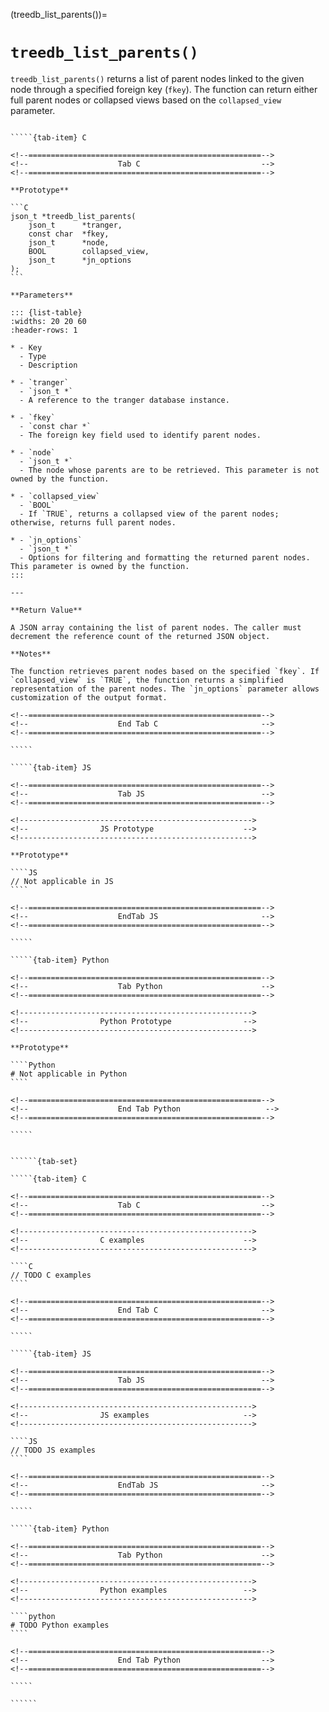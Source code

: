 <!-- ============================================================== -->
(treedb_list_parents())=
# `treedb_list_parents()`
<!-- ============================================================== -->

`treedb_list_parents()` returns a list of parent nodes linked to the given node through a specified foreign key (`fkey`). The function can return either full parent nodes or collapsed views based on the `collapsed_view` parameter.

<!------------------------------------------------------------>
<!--                    Prototypes                          -->
<!------------------------------------------------------------>

``````{tab-set}

`````{tab-item} C

<!--====================================================-->
<!--                    Tab C                           -->
<!--====================================================-->

**Prototype**

```C
json_t *treedb_list_parents(
    json_t      *tranger,
    const char  *fkey,
    json_t      *node,
    BOOL        collapsed_view,
    json_t      *jn_options
);
```

**Parameters**

::: {list-table}
:widths: 20 20 60
:header-rows: 1

* - Key
  - Type
  - Description

* - `tranger`
  - `json_t *`
  - A reference to the tranger database instance.

* - `fkey`
  - `const char *`
  - The foreign key field used to identify parent nodes.

* - `node`
  - `json_t *`
  - The node whose parents are to be retrieved. This parameter is not owned by the function.

* - `collapsed_view`
  - `BOOL`
  - If `TRUE`, returns a collapsed view of the parent nodes; otherwise, returns full parent nodes.

* - `jn_options`
  - `json_t *`
  - Options for filtering and formatting the returned parent nodes. This parameter is owned by the function.
:::

---

**Return Value**

A JSON array containing the list of parent nodes. The caller must decrement the reference count of the returned JSON object.

**Notes**

The function retrieves parent nodes based on the specified `fkey`. If `collapsed_view` is `TRUE`, the function returns a simplified representation of the parent nodes. The `jn_options` parameter allows customization of the output format.

<!--====================================================-->
<!--                    End Tab C                       -->
<!--====================================================-->

`````

`````{tab-item} JS

<!--====================================================-->
<!--                    Tab JS                          -->
<!--====================================================-->

<!---------------------------------------------------->
<!--                JS Prototype                    -->
<!---------------------------------------------------->

**Prototype**

````JS
// Not applicable in JS
````

<!--====================================================-->
<!--                    EndTab JS                       -->
<!--====================================================-->

`````

`````{tab-item} Python

<!--====================================================-->
<!--                    Tab Python                      -->
<!--====================================================-->

<!---------------------------------------------------->
<!--                Python Prototype                -->
<!---------------------------------------------------->

**Prototype**

````Python
# Not applicable in Python
````

<!--====================================================-->
<!--                    End Tab Python                   -->
<!--====================================================-->

`````

``````

<!------------------------------------------------------------>
<!--                    Examples                            -->
<!------------------------------------------------------------>

```````{dropdown} Examples

``````{tab-set}

`````{tab-item} C

<!--====================================================-->
<!--                    Tab C                           -->
<!--====================================================-->

<!---------------------------------------------------->
<!--                C examples                      -->
<!---------------------------------------------------->

````C
// TODO C examples
````

<!--====================================================-->
<!--                    End Tab C                       -->
<!--====================================================-->

`````

`````{tab-item} JS

<!--====================================================-->
<!--                    Tab JS                          -->
<!--====================================================-->

<!---------------------------------------------------->
<!--                JS examples                     -->
<!---------------------------------------------------->

````JS
// TODO JS examples
````

<!--====================================================-->
<!--                    EndTab JS                       -->
<!--====================================================-->

`````

`````{tab-item} Python

<!--====================================================-->
<!--                    Tab Python                      -->
<!--====================================================-->

<!---------------------------------------------------->
<!--                Python examples                 -->
<!---------------------------------------------------->

````python
# TODO Python examples
````

<!--====================================================-->
<!--                    End Tab Python                  -->
<!--====================================================-->

`````

``````

```````

